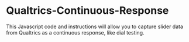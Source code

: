 # Qualtrics-Continuous-Response
This Javascript code and instructions will allow you to capture slider data from Qualtrics as a continuous response, like dial testing. 
